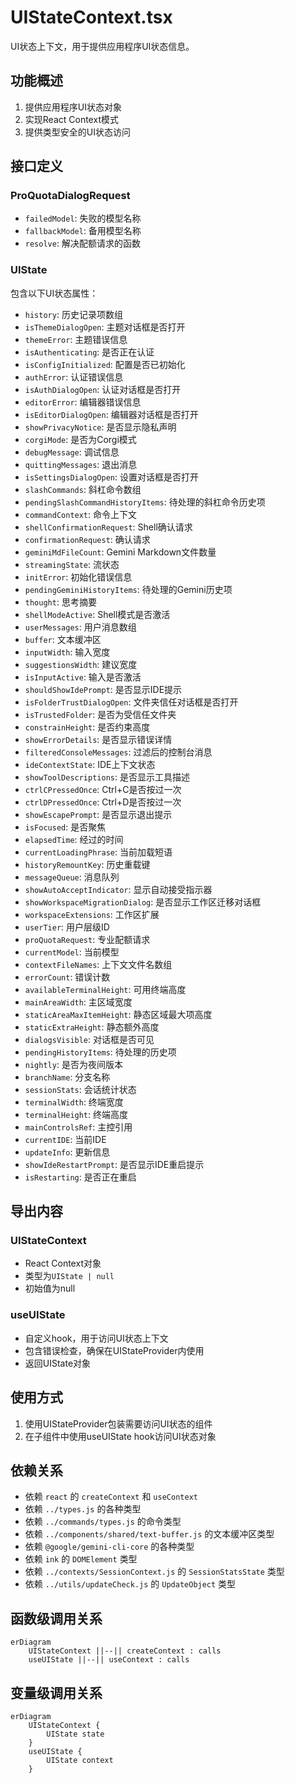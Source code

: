 # UIStateContext.tsx

UI状态上下文，用于提供应用程序UI状态信息。

## 功能概述

1. 提供应用程序UI状态对象
2. 实现React Context模式
3. 提供类型安全的UI状态访问

## 接口定义

### ProQuotaDialogRequest
- `failedModel`: 失败的模型名称
- `fallbackModel`: 备用模型名称
- `resolve`: 解决配额请求的函数

### UIState
包含以下UI状态属性：
- `history`: 历史记录项数组
- `isThemeDialogOpen`: 主题对话框是否打开
- `themeError`: 主题错误信息
- `isAuthenticating`: 是否正在认证
- `isConfigInitialized`: 配置是否已初始化
- `authError`: 认证错误信息
- `isAuthDialogOpen`: 认证对话框是否打开
- `editorError`: 编辑器错误信息
- `isEditorDialogOpen`: 编辑器对话框是否打开
- `showPrivacyNotice`: 是否显示隐私声明
- `corgiMode`: 是否为Corgi模式
- `debugMessage`: 调试信息
- `quittingMessages`: 退出消息
- `isSettingsDialogOpen`: 设置对话框是否打开
- `slashCommands`: 斜杠命令数组
- `pendingSlashCommandHistoryItems`: 待处理的斜杠命令历史项
- `commandContext`: 命令上下文
- `shellConfirmationRequest`: Shell确认请求
- `confirmationRequest`: 确认请求
- `geminiMdFileCount`: Gemini Markdown文件数量
- `streamingState`: 流状态
- `initError`: 初始化错误信息
- `pendingGeminiHistoryItems`: 待处理的Gemini历史项
- `thought`: 思考摘要
- `shellModeActive`: Shell模式是否激活
- `userMessages`: 用户消息数组
- `buffer`: 文本缓冲区
- `inputWidth`: 输入宽度
- `suggestionsWidth`: 建议宽度
- `isInputActive`: 输入是否激活
- `shouldShowIdePrompt`: 是否显示IDE提示
- `isFolderTrustDialogOpen`: 文件夹信任对话框是否打开
- `isTrustedFolder`: 是否为受信任文件夹
- `constrainHeight`: 是否约束高度
- `showErrorDetails`: 是否显示错误详情
- `filteredConsoleMessages`: 过滤后的控制台消息
- `ideContextState`: IDE上下文状态
- `showToolDescriptions`: 是否显示工具描述
- `ctrlCPressedOnce`: Ctrl+C是否按过一次
- `ctrlDPressedOnce`: Ctrl+D是否按过一次
- `showEscapePrompt`: 是否显示退出提示
- `isFocused`: 是否聚焦
- `elapsedTime`: 经过的时间
- `currentLoadingPhrase`: 当前加载短语
- `historyRemountKey`: 历史重载键
- `messageQueue`: 消息队列
- `showAutoAcceptIndicator`: 显示自动接受指示器
- `showWorkspaceMigrationDialog`: 是否显示工作区迁移对话框
- `workspaceExtensions`: 工作区扩展
- `userTier`: 用户层级ID
- `proQuotaRequest`: 专业配额请求
- `currentModel`: 当前模型
- `contextFileNames`: 上下文文件名数组
- `errorCount`: 错误计数
- `availableTerminalHeight`: 可用终端高度
- `mainAreaWidth`: 主区域宽度
- `staticAreaMaxItemHeight`: 静态区域最大项高度
- `staticExtraHeight`: 静态额外高度
- `dialogsVisible`: 对话框是否可见
- `pendingHistoryItems`: 待处理的历史项
- `nightly`: 是否为夜间版本
- `branchName`: 分支名称
- `sessionStats`: 会话统计状态
- `terminalWidth`: 终端宽度
- `terminalHeight`: 终端高度
- `mainControlsRef`: 主控引用
- `currentIDE`: 当前IDE
- `updateInfo`: 更新信息
- `showIdeRestartPrompt`: 是否显示IDE重启提示
- `isRestarting`: 是否正在重启

## 导出内容

### UIStateContext
- React Context对象
- 类型为`UIState | null`
- 初始值为null

### useUIState
- 自定义hook，用于访问UI状态上下文
- 包含错误检查，确保在UIStateProvider内使用
- 返回UIState对象

## 使用方式

1. 使用UIStateProvider包装需要访问UI状态的组件
2. 在子组件中使用useUIState hook访问UI状态对象

## 依赖关系

- 依赖 `react` 的 `createContext` 和 `useContext`
- 依赖 `../types.js` 的各种类型
- 依赖 `../commands/types.js` 的命令类型
- 依赖 `../components/shared/text-buffer.js` 的文本缓冲区类型
- 依赖 `@google/gemini-cli-core` 的各种类型
- 依赖 `ink` 的 `DOMElement` 类型
- 依赖 `../contexts/SessionContext.js` 的 `SessionStatsState` 类型
- 依赖 `../utils/updateCheck.js` 的 `UpdateObject` 类型

## 函数级调用关系

```mermaid
erDiagram
    UIStateContext ||--|| createContext : calls
    useUIState ||--|| useContext : calls
```

## 变量级调用关系

```mermaid
erDiagram
    UIStateContext {
        UIState state
    }
    useUIState {
        UIState context
    }
```